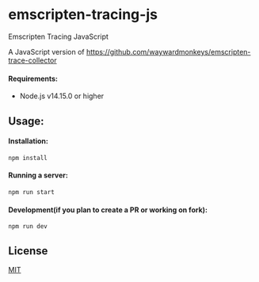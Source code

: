 # emscripten-tracing-js
Emscripten Tracing JavaScript

A JavaScript version of https://github.com/waywardmonkeys/emscripten-trace-collector

#### Requirements:
- Node.js v14.15.0 or higher

## Usage:

#### Installation:
`npm install`

#### Running a server:
`npm run start`

#### Development(if you plan to create a PR or working on fork):
`npm run dev`

## License
[MIT](./LICENSE)